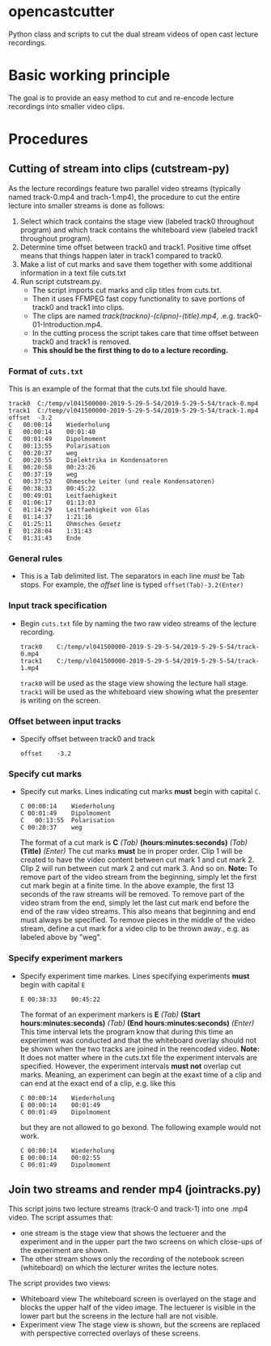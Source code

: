 # opencastcutter
Python class and scripts to cut the dual stream videos of open cast lecture recordings.

# Basic working principle
The goal is to provide an easy method to cut and re-encode lecture recordings into smaller video clips.


# Procedures
## Cutting of stream into clips (cutstream-py)
As the lecture recordings feature two parallel video streams (typically named track-0.mp4 and trach-1.mp4), the procedure to cut the entire lecture into smaller streams is done as follows:
1. Select which track contains the stage view (labeled track0 throughout program) and which track contains the whiteboard view (labeled track1 throughout program).
2. Determine time offset between track0 and track1. Positive time offset means that things happen later in track1 compared to track0.
3. Make a list of cut marks and save them together with some additional information in a text file cuts.txt
4. Run script cutstream.py.
   - The script imports cut marks and clip titles from cuts.txt.
   - Then it uses FFMPEG fast copy functionality to save portions of track0 and track1 into clips.
   - The clips are named *track(trackno)-(clipno)-(title).mp4*, .e.g. track0-01-Introduction.mp4.
   - In the cutting process the script takes care that time offset between track0 and track1 is removed.
   - **This should be the first thing to do to a lecture recording.**

### Format of `cuts.txt`
This is an example of the format that the cuts.txt file should have.
```
track0	C:/temp/vl041500000-2019-5-29-5-54/2019-5-29-5-54/track-0.mp4
track1	C:/temp/vl041500000-2019-5-29-5-54/2019-5-29-5-54/track-1.mp4
offset	-3.2
C	00:00:14	Wiederholung
E	00:00:14	00:01:40
C	00:01:49	Dipolmoment
C	00:13:55	Polarisation
C	00:20:37	weg
C	00:20:55	Dielektrika in Kondensatoren
E	00:20:58	00:23:26
C	00:37:19	weg
C	00:37:52	Ohmesche Leiter (und reale Kondensatoren)
E	00:38:33	00:45:22
C	00:49:01	Leitfaehigkeit
E	01:06:17	01:13:03
C	01:14:29	Leitfaehigkeit von Glas
E	01:14:37	1:21:16
C	01:25:11	Ohmsches Gesetz
E	01:28:04	1:31:43
C	01:31:43	Ende
```
### General rules ###
- This is a Tab delimited list. The separators in each line *must* be Tab stops.
  For example, the *offset* line is typed `offset(Tab)-3.2(Enter)`
### Input track specification ###
- Begin `cuts.txt` file by naming the two raw video streams of the lecture recording.
  ```
  track0	C:/temp/vl041500000-2019-5-29-5-54/2019-5-29-5-54/track-0.mp4
  track1	C:/temp/vl041500000-2019-5-29-5-54/2019-5-29-5-54/track-1.mp4
  ```
  `track0` will be used as the stage view showing the lecture hall stage.
  `track1` will be used as the whiteboard view showing what the presenter is writing on the screen.
### Offset between input tracks ###
- Specify offset between track0 and track
  ```
  offset	-3.2
  ```
### Specify cut marks ###
- Specify cut marks.
  Lines indicating cut marks **must** begin with capital `C`.
  ```
  C	00:00:14	Wiederholung
  C	00:01:49	Dipolmoment
  C   00:13:55	Polarisation
  C	00:20:37	weg
  ```
  The format of a cut mark is
  **C** *(Tab)* **(hours:minutes:seconds)** *(Tab)* **(Title)** *(Enter)*
  The cut marks **must** be in proper order. Clip 1 will be created to have the video content between cut mark 1 and cut mark 2. Clip 2 will run between cut mark 2 and cut mark 3. And so on.
  **Note:**
  To remove part of the video stream from the beginning, simply let the first cut mark begin at a finite time. In the 
  above example, the first 13 seconds of the raw streams will be removed.
  To remove part of the video stram from the end, simply let the last cut mark end before the end of the raw video streams.
  This also means that beginning and end must always be specified.
  To remove pieces in the middle of the video stream, define a cut mark for a video clip to be thrown away., e.g. as labeled above by "weg".
### Specify experiment markers ###
- Specify experiment time markes.
  Lines specifying experiments **must** begin with capital `E`
  ```
  E	00:38:33	00:45:22
  ```
  The format of an experiment markers is
  **E** *(Tab)* **(Start hours:minutes:seconds)** *(Tab)* **(End hours:minutes:seconds)** *(Enter)*
  This time interval lets the program know that during this time an experiment was conducted and that the whiteboard overlay should not be shown when the two tracks are joined in the reencoded video.
  **Note:**
  It does not matter where in the cuts.txt file the experiment intervals are specified.
  However, the experiment intervals **must not** overlap cut marks. Meaning, an experiment can begin at the exaxt time of a clip and can end at the exact end of a clip, e.g. like this
  ```
  C	00:00:14	Wiederholung
  E	00:00:14	00:01:49
  C	00:01:49	Dipolmoment
  ```
  but they are not allowed to go bexond. The following example would not work.
  ```
  C	00:00:14	Wiederholung
  E	00:00:14	00:02:55
  C	00:01:49	Dipolmoment
  ```
## Join two streams and render mp4 (jointracks.py)
This script joins two lecture streams (track-0 and track-1) into one .mp4 video. The script assumes that:
- one stream is the stage view that shows the lectuerer and the experiment and in the upper part the two screens on which close-ups of the experiment are shown.
- The other stream shows only the recording of the notebook screen (whiteboard) on which the lecturer writes the lecture notes.

The script provides two views:
- Whiteboard view
  The whiteboard screen is overlayed on the stage and blocks the upper half of the video image.
  The lectuerer is visible in the lower part but the screens in the lecture hall are not visible.
- Experiment view
  The stage view is shown, but the screens are replaced with perspective corrected overlays of these screens.
  
